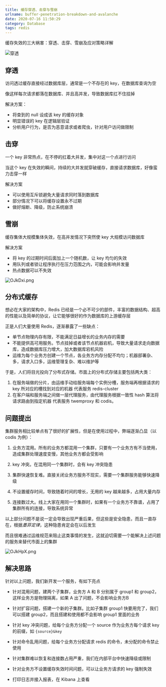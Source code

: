 ```yaml
---
title: 缓存穿透、击穿与雪崩
urlname: buffer-penetration-breakdown-and-avalanche
date: 2020-07-16 11:50:29
category: Database
tags: redis
---
```


缓存失效的三大祸害：穿透、击穿、雪崩及应对策略详解

![穿透](https://i.imgtg.com/2022/08/23/K6tGY.jpg)

<!-- more -->

## 穿透

访问透过缓存直接经过数据库层，通常是一个不存在的 key，在数据库查询为空

像这样每次请求都落在数据库、并且高并发，导致数据库扛不住挂掉

解决方案：

- 将查到的 null 设成该 key 的缓存对象
- 明显错误的 key 在逻辑层验证
- 分析用户行为，是否为恶意请求或者爬虫，针对用户访问做限制

## 击穿

一个 key 非常热点，在不停的扛着大并发，集中对这一个点进行访问

当这个 key 在失效的瞬间，持续的大并发就穿破缓存，直接请求数据库，好像蛮力击穿一样

解决方案

- 可以使用互斥锁避免大量请求同时落到数据库
- 部分情况下可以将缓存设置永不过期
- 做好熔断、降级，防止系统崩溃

## 雪崩

缓存集体大规模集体失效，在高并发情况下突然使 key 大规模访问数据库

解决方案

- 将 key 的过期时间后面加上一个随机数，让 key 均匀的失效
- 用队列或者锁让程序执行在压力范围之内，可能会影响并发量
- 热点数据可以不失效

![OJkDxi.png](https://ooo.0x0.ooo/2024/05/13/OJkDxi.png)

## 分布式缓存

想必在大家的架构中，Redis 已经是一个必不可少的部件，丰富的数据结构、超高的性能以及简单的协议，让它能够很好的作为数据库的上游缓存层

正是人们大量使用 Redis，逐渐暴露了一些缺点：

- 单节点物理内存有限，不能满足日益增长的业务内存的需要
- 不能提供高可用服务。节点挂掉或者该节点机器宕机，导致大量请求走向数据库，造成数据库压力增大，加大数据库宕机风险
- 运维为每个业务方创建一个节点，各业务方内存分配不均匀；机器部署杂、多，请求入口多，运维管理复杂、难以维护等

于是，人们将目光投向了分布式存储。市面上的分布式存储主要包括两大类：

1. 在服务端做的分片，由运维手动给服务端每个实例分槽，服务端再根据请求的 key 所对应的槽找到对应的机器
 代表服务 redis-cluster
2. 在客户端和服务端之间做一层代理服务，由代理服务根据一致性 hash 算法将请求路由到指定机器
 代表服务 twemproxy 和 codis。

## 问题提出

集群服务相比较单点有了很好的扩展性，但是在使用过程中，弊端逐渐凸显（以 codis 为例）：

1. 业务方混用。所有的业务方都混用一个集群，只要有一个业务方有不当使用，造成集群处理速度变慢，其他业务方都会受影响

2. key 冲突。在混用同一个集群时，会有 key 冲突隐患

3. 集群快速恢复难。直接关闭业务方服务不现实，需要一个集群服务能够快速降级

4. 不设置缓存时间，导致随着时间的增长，无用的 key 越来越多，占用大量内存

5. 连接数过大。线上大家在用同一个集群时，如果有一个业务方不靠谱，占用了集群所有的连接，导致系统异常

以上部分问题不是说一定会导致出现严重后果，但这些是安全隐患，而且一直存在，根据*墨菲定律*，这种隐患肯定会在以后发生

而且很难通过运维规范来阻止这类事情的发生，这就迫切需要一个能解决上述问题的服务来替代市面上的集群

![OJkHpX.png](https://ooo.0x0.ooo/2024/05/13/OJkHpX.png)

## 解决思路

针对以上问题，我们新开发一个服务，有如下亮点

- 针对混用问题，建两个子集群，业务方 A 和 B 分别属于 group1 和 group2，这样业务方是物理隔离，如果 A 出了问题，不会影响业务方B

- 针对扩容问题，搭建一个新的子集群。比如子集群 group1 快要用完了，我们可以搭建 group2，而且搭建和使用都不会影响 group1 里面的业务

- 针对 key 冲突问题，给每个业务方分配一个 source 作为业务方每个请求 key 的前缀，如 `{source}&key`

- 针对命令乱用问题，给每个业务方分配请求 redis 的命令，未分配的命令禁止使用

- 针对集群难以恢复和连接数占用严重，我们在内部平台中快速降级或限制

- 针对业务方不设置缓存失效时间问题，可以让业务方请求的 key 强制失效

- 打印日志并接入报表，在 Kibana 上查看
